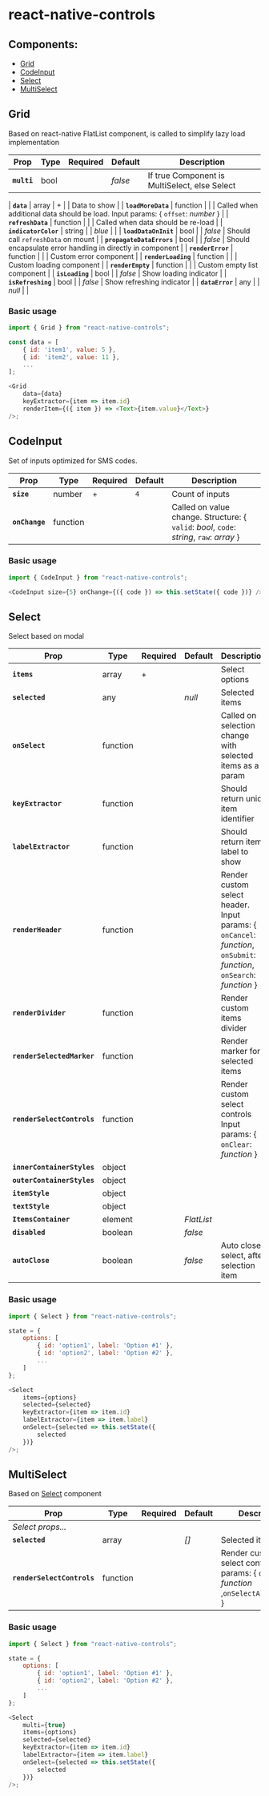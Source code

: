 # react-native-controls

## Components:

- [Grid](#grid)
- [CodeInput](#codeinput)
- [Select](#select)
- [MultiSelect](#multiselect)

## Grid

Based on react-native FlatList component, is called to simplify lazy load implementation

| Prop                      | Type     | Required | Default | Description                                                                      |
| ------------------------- | -------- | -------- | ------- | -------------------------------------------------------------------------------- |
| **`multi`**                | bool    |          |   _false_ | If true Component is MultiSelect, else Select                                                                   |

| **`data`**                | array    | +        |         | Data to show                                                                     |
| **`loadMoreData`**        | function |          |         | Called when additional data should be load. Input params: { `offset`: _number_ } |
| **`refreshData`**         | function |          |         | Called when data should be re-load                                               |
| **`indicatorColor`**      | string   |          | _blue_  |                                                                                  |
| **`loadDataOnInit`**      | bool     |          | _false_ | Should call `refreshData` on mount                                               |
| **`propagateDataErrors`** | bool     |          | _false_ | Should encapsulate error handling in directly in component                       |
| **`renderError`**         | function |          |         | Custom error component                                                           |
| **`renderLoading`**       | function |          |         | Custom loading component                                                         |
| **`renderEmpty`**         | function |          |         | Custom empty list component                                                      |
| **`isLoading`**           | bool     |          | _false_ | Show loading indicator                                                           |
| **`isRefreshing`**        | bool     |          | _false_ | Show refreshing indicator                                                        |
| **`dataError`**           | any      |          | _null_  |                                                                                  |

### Basic usage

```js
import { Grid } from "react-native-controls";

const data = [
    { id: 'item1', value: 5 },
    { id: 'item2', value: 11 },
    ...
];

<Grid
    data={data}
    keyExtractor={item => item.id}
    renderItem={({ item }) => <Text>{item.value}</Text>}
/>;
```

## CodeInput

Set of inputs optimized for SMS codes.

| Prop           | Type     | Required | Default | Description                                                                              |
| -------------- | -------- | -------- | ------- | ---------------------------------------------------------------------------------------- |
| **`size`**     | number   | +        | `4`     | Count of inputs                                                                          |
| **`onChange`** | function |          |         | Called on value change. Structure: { `valid`: _bool_, `code`: _string_, `raw`: _array_ } |

### Basic usage

```js
import { CodeInput } from "react-native-controls";

<CodeInput size={5} onChange={({ code }) => this.setState({ code })} />;
```

## Select

Select based on modal

| Prop                       | Type     | Required | Default | Description                                                                                                           |
| -------------------------- | -------- | -------- | ------- | --------------------------------------------------------------------------------------------------------------------- |
| **`items`**                | array    | +        |         | Select options                                                                                                        |
| **`selected`**             | any      |          | _null_  | Selected items                                                                                                        |
| **`onSelect`**             | function |          |         | Called on selection change with selected items as a param                                                             |
| **`keyExtractor`**         | function |          |         | Should return uniq item identifier                                                                                    |
| **`labelExtractor`**       | function |          |         | Should return item label to show                                                                                      |
| **`renderHeader`**         | function |          |         | Render custom select header. Input params: { `onCancel`: _function_, `onSubmit`: _function_, `onSearch`: _function_ } |
| **`renderDivider`**        | function |          |         | Render custom items divider                                                                                           |
| **`renderSelectedMarker`** | function |          |         | Render marker for selected items                                                                                      |
| **`renderSelectControls`**         | function   |          |         | Render custom select controls Input params: { `onClear`: _function_ }                                                  |
| **`innerContainerStyles`** | object   |          |         |                                                                                                                       |
| **`outerContainerStyles`** | object   |          |         |                                                                                                                       |
| **`itemStyle`**            | object   |          |         |                                                                                                                       |
| **`textStyle`**            | object   |          |         |                                                                                                                       |
| **`ItemsContainer`**            | element   |       |    _FlatList_        |                                                                                                                       |
| **`disabled`**            | boolean   |          |_false_         |                                                                                                                       |
| **`autoClose`**            | boolean   |          |_false_         |   Auto close select, after selection item                                                                                                                    |

### Basic usage

```js
import { Select } from "react-native-controls";

state = {
    options: [
        { id: 'option1', label: 'Option #1' },
        { id: 'option2', label: 'Option #2' },
        ...
    ]
};

<Select
    items={options}
    selected={selected}
    keyExtractor={item => item.id}
    labelExtractor={item => item.label}
    onSelect={selected => this.setState({
        selected
    })}
/>;
```

## MultiSelect

Based on [Select](#select) component

| Prop                | Type   | Required | Default | Description                                                       |
| ------------------- | ------ | -------- | ------- | ----------------------------------------------------------------- |
| _Select props..._   |
| **`selected`**      | array  |          | _[]_    | Selected items                                                    |
| **`renderSelectControls`**         | function   |          |         | Render custom select controls Input params: { `onClear`: _function_ ,`onSelectAll`:_function_ }                                                  |

### Basic usage

```js
import { Select } from "react-native-controls";

state = {
    options: [
        { id: 'option1', label: 'Option #1' },
        { id: 'option2', label: 'Option #2' },
        ...
    ]
};

<Select
    multi={true}
    items={options}
    selected={selected}
    keyExtractor={item => item.id}
    labelExtractor={item => item.label}
    onSelect={selected => this.setState({
        selected
    })}
/>;
```
